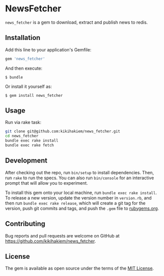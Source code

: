 # NewsFetcher

`news_fetcher` is a gem to download, extract and publish news to redis.

## Installation

Add this line to your application's Gemfile:

```ruby
gem 'news_fetcher'
```

And then execute:

    $ bundle

Or install it yourself as:

    $ gem install news_fetcher

## Usage

Run via rake task:

```bash
git clone git@github.com:kikihakiem/news_fetcher.git
cd news_fetcher
bundle exec rake install
bundle exec rake fetch
```

## Development

After checking out the repo, run `bin/setup` to install dependencies. Then, run `rake` to run the specs. You can also run `bin/console` for an interactive prompt that will allow you to experiment.

To install this gem onto your local machine, run `bundle exec rake install`. To release a new version, update the version number in `version.rb`, and then run `bundle exec rake release`, which will create a git tag for the version, push git commits and tags, and push the `.gem` file to [rubygems.org](https://rubygems.org).

## Contributing

Bug reports and pull requests are welcome on GitHub at https://github.com/kikihakiem/news_fetcher.


## License

The gem is available as open source under the terms of the [MIT License](http://opensource.org/licenses/MIT).

